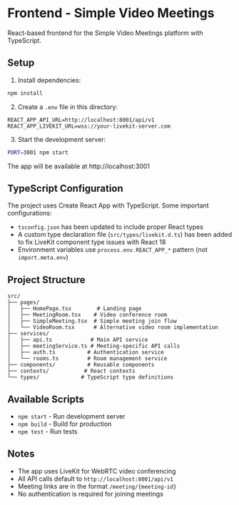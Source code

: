# Frontend - Simple Video Meetings

React-based frontend for the Simple Video Meetings platform with TypeScript.

## Setup

1. Install dependencies:
```bash
npm install
```

2. Create a `.env` file in this directory:
```
REACT_APP_API_URL=http://localhost:8001/api/v1
REACT_APP_LIVEKIT_URL=wss://your-livekit-server.com
```

3. Start the development server:
```bash
PORT=3001 npm start
```

The app will be available at http://localhost:3001

## TypeScript Configuration

The project uses Create React App with TypeScript. Some important configurations:

- `tsconfig.json` has been updated to include proper React types
- A custom type declaration file (`src/types/livekit.d.ts`) has been added to fix LiveKit component type issues with React 18
- Environment variables use `process.env.REACT_APP_*` pattern (not `import.meta.env`)

## Project Structure

```
src/
├── pages/
│   ├── HomePage.tsx        # Landing page
│   ├── MeetingRoom.tsx    # Video conference room
│   ├── SimpleMeeting.tsx  # Simple meeting join flow
│   └── VideoRoom.tsx      # Alternative video room implementation
├── services/
│   ├── api.ts            # Main API service
│   ├── meetingService.ts # Meeting-specific API calls
│   ├── auth.ts          # Authentication service
│   └── rooms.ts         # Room management service
├── components/          # Reusable components
├── contexts/           # React contexts
└── types/             # TypeScript type definitions
```

## Available Scripts

- `npm start` - Run development server
- `npm build` - Build for production
- `npm test` - Run tests

## Notes

- The app uses LiveKit for WebRTC video conferencing
- All API calls default to `http://localhost:8001/api/v1`
- Meeting links are in the format `/meeting/{meeting-id}`
- No authentication is required for joining meetings 